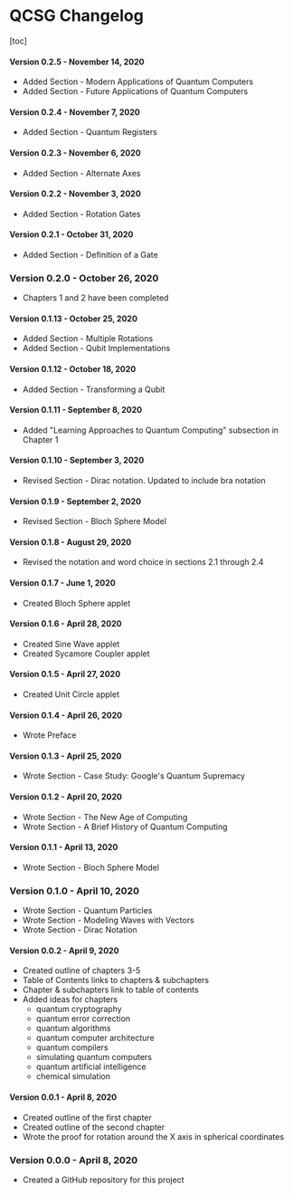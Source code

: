 # QCSG Changelog

[toc]

#### Version 0.2.5 - November 14, 2020

* Added Section - Modern Applications of Quantum Computers
* Added Section - Future Applications of Quantum Computers

#### Version 0.2.4 - November 7, 2020

* Added Section - Quantum Registers

#### Version 0.2.3 - November 6, 2020

* Added Section - Alternate Axes

#### Version 0.2.2 - November 3, 2020

* Added Section - Rotation Gates

#### Version 0.2.1 - October 31, 2020

* Added Section - Definition of a Gate

### Version 0.2.0 - October 26, 2020

* Chapters 1 and 2 have been completed

#### Version 0.1.13 - October 25, 2020

* Added Section - Multiple Rotations
* Added Section - Qubit Implementations 

#### Version 0.1.12 - October 18, 2020

* Added Section - Transforming a Qubit

#### Version 0.1.11 - September 8, 2020

* Added "Learning Approaches to Quantum Computing" subsection in Chapter 1

#### Version 0.1.10 - September 3, 2020

* Revised Section - Dirac notation. Updated to include bra notation

#### Version 0.1.9 - September 2, 2020

* Revised Section - Bloch Sphere Model

#### Version 0.1.8 - August 29, 2020

* Revised the notation and word choice in sections 2.1 through 2.4

#### Version 0.1.7 - June 1, 2020

* Created Bloch Sphere applet

#### Version 0.1.6 - April 28, 2020

* Created Sine Wave applet
* Created Sycamore Coupler applet

#### Version 0.1.5 - April 27, 2020

* Created Unit Circle applet

#### Version 0.1.4 - April 26, 2020

* Wrote Preface

#### Version 0.1.3 - April 25, 2020

* Wrote Section - Case Study: Google's Quantum Supremacy

#### Version 0.1.2 - April 20, 2020

* Wrote Section - The New Age of Computing
* Wrote Section - A Brief History of Quantum Computing

#### Version 0.1.1 - April 13, 2020

* Wrote Section - Bloch Sphere Model

### Version 0.1.0 - April 10, 2020

* Wrote Section - Quantum Particles
* Wrote Section - Modeling Waves with Vectors
* Wrote Section - Dirac Notation

#### Version 0.0.2 - April 9, 2020

* Created outline of chapters 3-5
* Table of Contents links to chapters & subchapters
* Chapter & subchapters link to table of contents
* Added ideas for chapters 
  * quantum cryptography
  * quantum error correction
  * quantum algorithms
  * quantum computer architecture
  * quantum compilers
  * simulating quantum computers
  * quantum artificial intelligence
  * chemical simulation

#### Version 0.0.1 - April 8, 2020

* Created outline of the first chapter
* Created outline of the second chapter
* Wrote the proof for rotation around the X axis in spherical coordinates

### Version 0.0.0 - April 8, 2020

* Created a GitHub repository for this project

